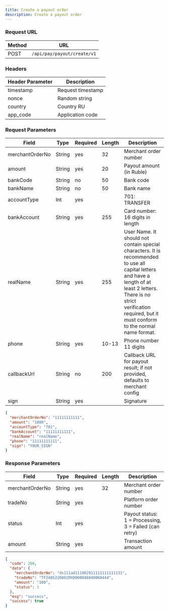 ```yaml
---
title: Create a payout order
description: Create a payout order
---
```


### Request URL

| Method | URL                         |
| ------ | --------------------------- |
| POST   | `/api/pay/payout/create/v1` |


### Headers

| Header Parameter | Description       |
| --------------- | ----------------- |
| timestamp       | Request timestamp |
| nonce           | Random string     |
| country         | Country RU        |
| app_code        | Application code  |



### Request Parameters


| Field           | Type   | Required | Length | Description                                                                                              |
| --------------- | ------ |----------| ------ |----------------------------------------------------------------------------------------------------------|
| merchantOrderNo | String | yes      | 32     | Merchant order number                                                                                    |
| amount          | String | yes      | 20     | Payout amount (in Ruble)                                                                                 |
| bankCode        | String | no       | 50     | Bank code                                                                                                |
| bankName        | String | no      | 50     | Bank name                                                                                                |
| accountType     | Int    | yes      |        | 701: TRANSFER                                                                                            |
| bankAccount     | String | yes      | 255    | Card number: 16 digits in length                                                                         |
| realName        | String | yes      | 255    |  User Name. It should not contain special characters. It is recommended to use all capital letters and have a length of at least 2 letters. There is no strict verification required, but it must conform to the normal name format.                                                                                                 |
| phone           | String | yes      | 10-13  | Phone number 11 digits                                                                                   |
| callbackUrl     | String | no       | 200    | Callback URL for payout result; if not provided, defaults to merchant config                             |
| sign            | String | yes      |        | Signature                                                                                                |




```json
{
  "merchantOrderNo": "11111111111",
  "amount": "1000",
  "accountType": "701",
  "bankAccount": "11111111111",
  "realName": "realName",
  "phone": "11111111111",
  "sign": "YOUR_SIGN"
}

```

### Response Parameters


| Field           | Type   | Required | Length | Description                                           |
| --------------- | ------ | -------- | ------ | ----------------------------------------------------- |
| merchantOrderNo | String | yes      | 32     | Merchant order number                                 |
| tradeNo         | String | yes      |        | Platform order number                                 |
| status          | Int    | yes      |        | Payout status: 1 = Processing, 3 = Failed (can retry) |
| amount          | String | yes      |        | Transaction amount                                    |


```json
{
  "code": 200,
  "data": {
    "merchantOrderNo": "ds111ad111002911111111111131",
    "tradeNo": "TF2405220001MX0000048840060444",
    "amount": "100",
    "status": 1
  },
  "msg": "success",
  "success": true
}

```
